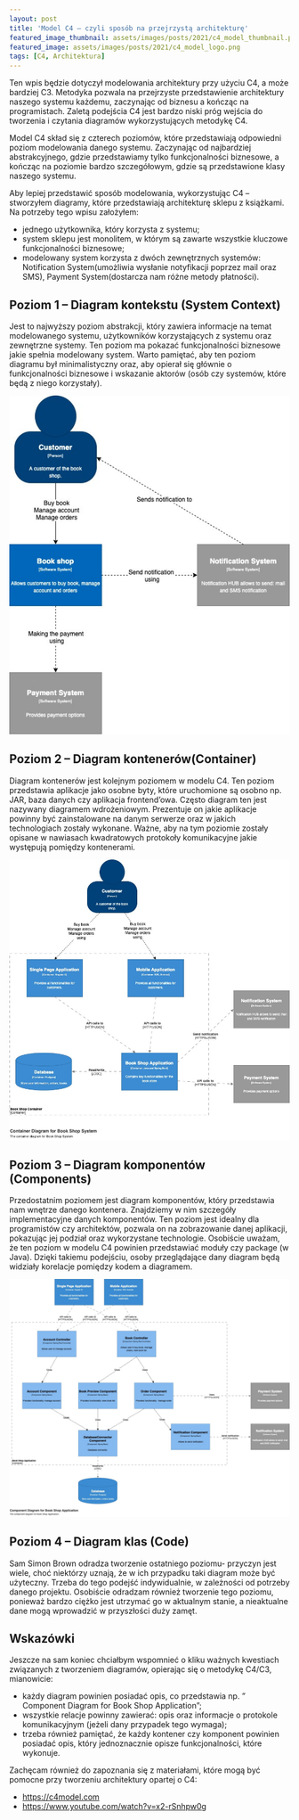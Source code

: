 ```yaml
---
layout: post
title: 'Model C4 – czyli sposób na przejrzystą architekturę'
featured_image_thumbnail: assets/images/posts/2021/c4_model_thumbnail.png
featured_image: assets/images/posts/2021/c4_model_logo.png
tags: [C4, Architektura]
---
```

Ten wpis będzie dotyczył modelowania architektury przy użyciu C4, a może bardziej C3. Metodyka pozwala na przejrzyste przedstawienie architektury naszego systemu każdemu, zaczynając od biznesu a kończąc na programistach. Zaletą podejścia C4 jest bardzo niski próg wejścia do tworzenia i czytania diagramów wykorzystujących metodykę C4.



Model C4 skład się z czterech poziomów, które przedstawiają odpowiedni poziom modelowania danego systemu. Zaczynając od najbardziej abstrakcyjnego, gdzie przedstawiamy tylko funkcjonalności biznesowe, a kończąc na poziomie bardzo szczegółowym, gdzie są przedstawione klasy naszego systemu.

Aby lepiej przedstawić sposób modelowania, wykorzystując C4 – stworzyłem diagramy, które przedstawiają architekturę sklepu z książkami. Na potrzeby tego wpisu założyłem:

* jednego użytkownika, który korzysta z systemu;
* system sklepu jest monolitem, w którym są zawarte wszystkie kluczowe funkcjonalności biznesowe;
* modelowany system korzysta z dwóch zewnętrznych systemów: Notification System(umożliwia wysłanie notyfikacji poprzez mail oraz SMS), Payment System(dostarcza nam różne metody płatności).

## Poziom 1 – Diagram kontekstu (System Context)

Jest to najwyższy poziom abstrakcji, który zawiera informacje na temat modelowanego systemu, użytkowników korzystających z systemu oraz zewnętrzne systemy. Ten poziom ma pokazać funkcjonalności biznesowe jakie spełnia modelowany system. Warto pamiętać, aby ten poziom diagramu był minimalistyczny oraz, aby opierał się głównie o funkcjonalności biznesowe i wskazanie aktorów (osób czy systemów, które będą z niego korzystały).

![](../assets/images/posts/2021/model_c4_context.jpg)

## Poziom 2 – Diagram kontenerów(Container)
Diagram kontenerów jest kolejnym poziomem w modelu C4. Ten poziom przedstawia aplikacje jako osobne byty, które uruchomione są osobno np. JAR, baza danych czy aplikacja frontend’owa. Często diagram ten jest nazywany diagramem wdrożeniowym. Prezentuje on jakie aplikacje powinny być zainstalowane na danym serwerze oraz w jakich technologiach zostały wykonane. Ważne, aby na tym poziomie zostały opisane w nawiasach kwadratowych protokoły komunikacyjne jakie występują pomiędzy kontenerami.

![](../assets/images/posts/2021/model_c4_container.jpg)


## Poziom 3 – Diagram komponentów (Components)
Przedostatnim poziomem jest diagram komponentów, który przedstawia nam wnętrze danego kontenera. Znajdziemy w nim szczegóły implementacyjne danych komponentów. Ten poziom jest idealny dla programistów czy architektów, pozwala on na zobrazowanie danej aplikacji, pokazując jej podział oraz wykorzystane technologie. Osobiście uważam, że ten poziom w modelu C4 powinien przedstawiać moduły czy package (w Java). Dzięki takiemu podejściu, osoby przeglądające dany diagram będą widziały korelacje pomiędzy kodem a diagramem.

![](../assets/images/posts/2021/model_c4_component.jpg)


## Poziom 4 – Diagram klas (Code)

Sam Simon Brown odradza tworzenie ostatniego poziomu- przyczyn jest wiele, choć niektórzy uznają, że w ich przypadku taki diagram może być użyteczny. Trzeba do tego podejść indywidualnie, w zależności od potrzeby danego projektu. Osobiście odradzam również tworzenie tego poziomu, ponieważ bardzo ciężko jest utrzymać go w aktualnym stanie, a nieaktualne dane mogą wprowadzić w przyszłości duży zamęt.

## Wskazówki
Jeszcze na sam koniec chciałbym wspomnieć o kliku ważnych kwestiach związanych z tworzeniem diagramów, opierając się o metodykę C4/C3, mianowicie:

* każdy diagram powinien posiadać opis, co przedstawia np. ” Component Diagram for Book Shop Application”;
* wszystkie relacje powinny zawierać: opis oraz informacje o protokole komunikacyjnym (jeżeli dany przypadek tego wymaga);
* trzeba również pamiętać, że każdy kontener czy komponent powinien posiadać opis, który jednoznacznie opisze funkcjonalności, które wykonuje.

Zachęcam również do zapoznania się z materiałami, które mogą być pomocne przy tworzeniu architektury opartej o C4:

* <https://c4model.com>
* <https://www.youtube.com/watch?v=x2-rSnhpw0g>